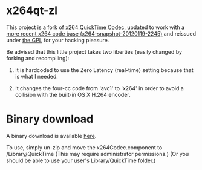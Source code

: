 x264qt-zl
=========

This project is a fork of <a
href="http://developer.berlios.de/projects/x264qtcodec/">x264
QuickTime Codec</a>, updated to work with <a
href="ftp://ftp.videolan.org/pub/videolan/x264/snapshots/x264-snapshot-20120119-2245.tar.bz2">a more recent
x264 code base (x264-snapshot-20120119-2245)</a> and reissued under
<a href="http://www.gnu.org/licenses/gpl-2.0.html">the GPL</a> for your hacking pleasure.

Be advised that this little project takes two liberties (easily
changed by forking and recompiling):

  1. It is hardcoded to use the Zero Latency (real-time) setting
  because that is what I needed.

  2. It changes the four-cc code from 'avc1' to 'x264' in order to
  avoid a collision with the built-in OS X H.264 encoder.

Binary download
===============

A binary download is available <a
href="x264qt-zl/blob/master/zips/2012-02-13-x264Codec.component.zip">here</a>.

To use, simply un-zip and move the x264Codec.component to
/Library/QuickTime (This may require administrator permissions.)  (Or
you should be able to use your user's Library/QuickTime folder.)
